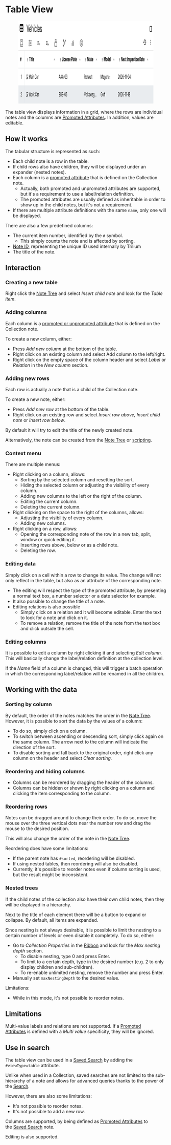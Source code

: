 # Table View
<figure class="image"><img style="aspect-ratio:1050/259;" src="Table View_image.png" width="1050" height="259"></figure>

The table view displays information in a grid, where the rows are individual notes and the columns are <a class="reference-link" href="../../Advanced%20Usage/Attributes/Promoted%20Attributes.md">Promoted Attributes</a>. In addition, values are editable.

## How it works

The tabular structure is represented as such:

*   Each child note is a row in the table.
*   If child rows also have children, they will be displayed under an expander (nested notes).
*   Each column is a [promoted attribute](../../Advanced%20Usage/Attributes/Promoted%20Attributes.md) that is defined on the Collection note.
    *   Actually, both promoted and unpromoted attributes are supported, but it's a requirement to use a label/relation definition.
    *   The promoted attributes are usually defined as inheritable in order to show up in the child notes, but it's not a requirement.
*   If there are multiple attribute definitions with the same `name`, only one will be displayed.

There are also a few predefined columns:

*   The current item number, identified by the `#` symbol.
    *   This simply counts the note and is affected by sorting.
*   <a class="reference-link" href="../../Advanced%20Usage/Note%20ID.md">Note ID</a>, representing the unique ID used internally by Trilium
*   The title of the note.

## Interaction

### Creating a new table

Right click the <a class="reference-link" href="../../Basic%20Concepts%20and%20Features/UI%20Elements/Note%20Tree.md">Note Tree</a> and select _Insert child note_ and look for the _Table item_.

### Adding columns

Each column is a [promoted or unpromoted attribute](../../Advanced%20Usage/Attributes/Promoted%20Attributes.md) that is defined on the Collection note.

To create a new column, either:

*   Press _Add new column_ at the bottom of the table.
*   Right click on an existing column and select Add column to the left/right.
*   Right click on the empty space of the column header and select _Label_ or _Relation_ in the _New column_ section.

### Adding new rows

Each row is actually a note that is a child of the Collection note.

To create a new note, either:

*   Press _Add new row_ at the bottom of the table.
*   Right click on an existing row and select _Insert row above, Insert child note_ or _Insert row below_.

By default it will try to edit the title of the newly created note.

Alternatively, the note can be created from the <a class="reference-link" href="../../Basic%20Concepts%20and%20Features/UI%20Elements/Note%20Tree.md">Note Tree</a> or [scripting](../../Scripting.md).

### Context menu

There are multiple menus:

*   Right clicking on a column, allows:
    *   Sorting by the selected column and resetting the sort.
    *   Hiding the selected column or adjusting the visibility of every column.
    *   Adding new columns to the left or the right of the column.
    *   Editing the current column.
    *   Deleting the current column.
*   Right clicking on the space to the right of the columns, allows:
    *   Adjusting the visibility of every column.
    *   Adding new columns.
*   Right clicking on a row, allows:
    *   Opening the corresponding note of the row in a new tab, split, window or quick editing it.
    *   Inserting rows above, below or as a child note.
    *   Deleting the row.

### Editing data

Simply click on a cell within a row to change its value. The change will not only reflect in the table, but also as an attribute of the corresponding note.

*   The editing will respect the type of the promoted attribute, by presenting a normal text box, a number selector or a date selector for example.
*   It also possible to change the title of a note.
*   Editing relations is also possible
    *   Simply click on a relation and it will become editable. Enter the text to look for a note and click on it.
    *   To remove a relation, remove the title of the note from the text box and click outside the cell.

### Editing columns

It is possible to edit a column by right clicking it and selecting _Edit column._ This will basically change the label/relation definition at the collection level.

If the _Name_ field of a column is changed, this will trigger a batch operation in which the corresponding label/relation will be renamed in all the children.

## Working with the data

### Sorting by column

By default, the order of the notes matches the order in the <a class="reference-link" href="../../Basic%20Concepts%20and%20Features/UI%20Elements/Note%20Tree.md">Note Tree</a>. However, it is possible to sort the data by the values of a column:

*   To do so, simply click on a column.
*   To switch between ascending or descending sort, simply click again on the same column. The arrow next to the column will indicate the direction of the sort.
*   To disable sorting and fall back to the original order, right click any column on the header and select _Clear sorting._

### Reordering and hiding columns

*   Columns can be reordered by dragging the header of the columns.
*   Columns can be hidden or shown by right clicking on a column and clicking the item corresponding to the column.

### Reordering rows

Notes can be dragged around to change their order. To do so, move the mouse over the three vertical dots near the number row and drag the mouse to the desired position.

This will also change the order of the note in the <a class="reference-link" href="../../Basic%20Concepts%20and%20Features/UI%20Elements/Note%20Tree.md">Note Tree</a>.

Reordering does have some limitations:

*   If the parent note has `#sorted`, reordering will be disabled.
*   If using nested tables, then reordering will also be disabled.
*   Currently, it's possible to reorder notes even if column sorting is used, but the result might be inconsistent.

### Nested trees

If the child notes of the collection also have their own child notes, then they will be displayed in a hierarchy.

Next to the title of each element there will be a button to expand or collapse. By default, all items are expanded.

Since nesting is not always desirable, it is possible to limit the nesting to a certain number of levels or even disable it completely. To do so, either:

*   Go to _Collection Properties_ in the <a class="reference-link" href="../../Basic%20Concepts%20and%20Features/UI%20Elements/Ribbon.md">Ribbon</a> and look for the _Max nesting depth_ section.
    *   To disable nesting, type 0 and press Enter.
    *   To limit to a certain depth, type in the desired number (e.g. 2 to only display children and sub-children).
    *   To re-enable unlimited nesting, remove the number and press Enter.
*   Manually set `maxNestingDepth` to the desired value.

Limitations:

*   While in this mode, it's not possible to reorder notes.

## Limitations

Multi-value labels and relations are not supported. If a <a class="reference-link" href="../../Advanced%20Usage/Attributes/Promoted%20Attributes.md">Promoted Attributes</a> is defined with a _Multi value_ specificity, they will be ignored.

## Use in search

The table view can be used in a <a class="reference-link" href="../Saved%20Search.md">Saved Search</a> by adding the `#viewType=table` attribute.

Unlike when used in a Collection, saved searches are not limited to the sub-hierarchy of a note and allows for advanced queries thanks to the power of the <a class="reference-link" href="../../Basic%20Concepts%20and%20Features/Navigation/Search.md">Search</a>.

However, there are also some limitations:

*   It's not possible to reorder notes.
*   It's not possible to add a new row.

Columns are supported, by being defined as <a class="reference-link" href="../../Advanced%20Usage/Attributes/Promoted%20Attributes.md">Promoted Attributes</a> to the <a class="reference-link" href="../Saved%20Search.md">Saved Search</a> note.

Editing is also supported.